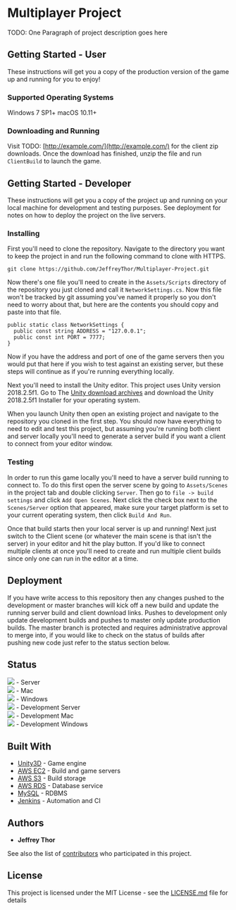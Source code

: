 # Multiplayer Project

TODO: One Paragraph of project description goes here

## Getting Started - User

These instructions will get you a copy of the production version of the game up and running for you to enjoy!

### Supported Operating Systems

Windows 7 SP1+
macOS 10.11+

### Downloading and Running

Visit TODO: [http://example.com/](http://example.com/) for the client zip downloads.
Once the download has finished, unzip the file and run `ClientBuild` to launch the game.

## Getting Started - Developer

These instructions will get you a copy of the project up and running on your local machine for development and testing purposes. See deployment for notes on how to deploy the project on the live servers.

### Installing

First you'll need to clone the repository. Navigate to the directory you want to keep the project in and run the following command to clone with HTTPS.

```
git clone https://github.com/JeffreyThor/Multiplayer-Project.git
```

Now there's one file you'll need to create in the `Assets/Scripts` directory of the repository you just cloned and call it `NetworkSettings.cs`. Now this file won't be tracked by git assuming you've named it properly so you don't need to worry about that, but here are the contents you should copy and paste into that file.

```
public static class NetworkSettings {  
  public const string ADDRESS = "127.0.0.1";  
  public const int PORT = 7777;  
}
```

Now if you have the address and port of one of the game servers then you would put that here if you wish to test against an existing server, but these steps will continue as if you're running everything locally.

Next you'll need to install the Unity editor. This project uses Unity version 2018.2.5f1. Go to The [Unity download archives](https://unity3d.com/get-unity/download/archive) and download the Unity 2018.2.5f1 Installer for your operating system.

When you launch Unity then open an existing project and navigate to the repository you cloned in the first step. You should now have everything to need to edit and test this project, but assuming you're running both client and server locally you'll need to generate a server build if you want a client to connect from your editor window.

### Testing

In order to run this game locally you'll need to have a server build running to connect to. To do this first open the server scene by going to `Assets/Scenes` in the project tab and double clicking `Server`. Then go to `file -> build settings` and click `Add Open Scenes`. Next click the check box next to the `Scenes/Server` option that appeared, make sure your target platform is set to your current operating system, then click `Build And Run`.

Once that build starts then your local server is up and running! Next just switch to the Client scene (or whatever the main scene is that isn't the server) in your editor and hit the play button. If you'd like to connect multiple clients at once you'll need to create and run multiple client builds since only one can run in the editor at a time.

## Deployment

If you have write access to this repository then any changes pushed to the development or master branches will kick off a new build and update the running server build and client download links. Pushes to development only update development builds and pushes to master only update production builds. The master branch is protected and requires administrative approval to merge into, if you would like to check on the status of builds after pushing new code just refer to the status section below.

## Status

[![](http://18.205.119.15:8080/buildStatus/icon?job=Multiplayer%20Project)](#) - Server  
[![](http://18.205.119.15:8080/buildStatus/icon?job=Multiplayer%20Project%20-%20Mac)](#) - Mac  
[![](http://18.205.119.15:8080/buildStatus/icon?job=Multiplayer%20Project%20-%20Windows)](#) - Windows  
[![](http://18.205.119.15:8080/buildStatus/icon?job=Multiplayer%20Project%20-%20Development)](#) - Development Server  
[![](http://18.205.119.15:8080/buildStatus/icon?job=Multiplayer%20Project%20-%20Mac%20-%20Development)](#) - Development Mac  
[![](http://18.205.119.15:8080/buildStatus/icon?job=Multiplayer%20Project%20-%20Windows%20-%20Development)](#) - Development Windows

## Built With

* [Unity3D](https://unity3d.com/) - Game engine
* [AWS EC2](https://aws.amazon.com/ec2/) - Build and game servers
* [AWS S3](https://aws.amazon.com/s3/) - Build storage
* [AWS RDS](https://aws.amazon.com/rds/) - Database service
* [MySQL](https://www.mysql.com/) - RDBMS
* [Jenkins](https://jenkins.io/) - Automation and CI

## Authors

* **Jeffrey Thor**

See also the list of [contributors](https://github.com/JeffreyThor/Multiplayer-Project/graphs/contributors) who participated in this project.

## License

This project is licensed under the MIT License - see the [LICENSE.md](LICENSE.md) file for details